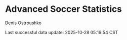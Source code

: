 # Advanced Soccer Statistics
Denis Ostroushko

<!-- gfm -->

Last successful data update: 2025-10-28 05:19:54 CST
